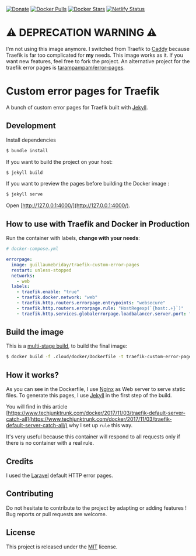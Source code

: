 [![Donate](https://img.shields.io/badge/Donate-PayPal-green.svg)](https://www.paypal.me/guillaumebriday)
[![Docker Pulls](https://img.shields.io/docker/pulls/guillaumebriday/traefik-custom-error-pages.svg)](https://hub.docker.com/r/guillaumebriday/traefik-custom-error-pages/)
[![Docker Stars](https://img.shields.io/docker/stars/guillaumebriday/traefik-custom-error-pages.svg)](https://hub.docker.com/r/guillaumebriday/traefik-custom-error-pages/)
[![Netlify Status](https://api.netlify.com/api/v1/badges/64de9cea-fa16-4f76-b5b8-a1abb5eb4e2f/deploy-status)](https://app.netlify.com/sites/traefik-custom-error-pages/deploys)

# ⚠️ DEPRECATION WARNING ⚠️

I'm not using this image anymore. I switched from Traefik to [Caddy](https://caddyserver.com) because Traefik is far too complicated for **my** needs. This image works as it. If you want new features, feel free to fork the project. An alternative project for the traefik error pages is [tarampampam/error-pages](https://github.com/tarampampam/error-pages).

# Custom error pages for Traefik

A bunch of custom error pages for Traefik built with [Jekyll](https://jekyllrb.com/).

## Development

Install dependencies

```bash
$ bundle install
```

If you want to build the project on your host:

```bash
$ jekyll build
```

If you want to preview the pages before building the Docker image :

```bash
$ jekyll serve
```

Open [http://127.0.0.1:4000/](http://127.0.0.1:4000/).

## How to use with Traefik and Docker in Production

Run the container with labels, **change with your needs**:

```yml
# docker-compose.yml

errorpage:
  image: guillaumebriday/traefik-custom-error-pages
  restart: unless-stopped
  networks:
    - web
  labels:
    - traefik.enable: "true"
    - traefik.docker.network: "web"
    - traefik.http.routers.errorpage.entrypoints: "websecure"
    - traefik.http.routers.errorpage.rule: "HostRegexp(`{host:.+}`)"
    - traefik.http.services.globalerrorpage.loadbalancer.server.port: "80"
```

## Build the image

This is a [multi-stage build](https://docs.docker.com/develop/develop-images/multistage-build/), to build the final image:

```bash
$ docker build -f .cloud/docker/Dockerfile -t traefik-custom-error-pages .
```

## How it works?

As you can see in the Dockerfile, I use [Nginx](https://www.nginx.com/) as Web server to serve static files. To generate this pages, I use [Jekyll](https://jekyllrb.com/) in the first step of the build.

You will find in this article [https://www.techjunktrunk.com/docker/2017/11/03/traefik-default-server-catch-all](https://www.techjunktrunk.com/docker/2017/11/03/traefik-default-server-catch-all/) why I set up `rule` this way.

It's very useful because this container will respond to all requests only if there is no container with a real rule.

## Credits

I used the [Laravel](https://laravel.com/) default HTTP error pages.

## Contributing

Do not hesitate to contribute to the project by adapting or adding features ! Bug reports or pull requests are welcome.

## License

This project is released under the [MIT](http://opensource.org/licenses/MIT) license.
